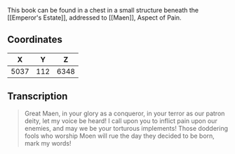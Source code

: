  

This book can be found in a chest in a small structure beneath the [[Emperor's Estate]], addressed to [[Maen]], Aspect of Pain.

## Coordinates
| **X** | **Y** | **Z** |
| :---: | :---: | :---: |
| 5037  |  112  | 6348  |

## Transcription
> Great Maen, in your glory as a conqueror, in your terror as our patron deity, let my voice be heard! I call upon you to inflict pain upon our enemies, and may we be your torturous implements! Those doddering fools who worship Moen will rue the day they decided to be born, mark my words!
